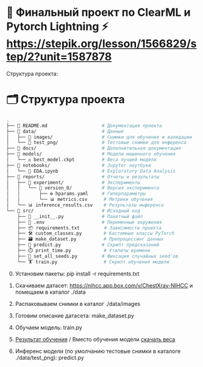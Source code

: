 # 🤖 Финальный проект по ClearML и Pytorch Lightning ⚡ https://stepik.org/lesson/1566829/step/2?unit=1587878

Структура проекта:  
# 🗂️ Структура проекта

```bash
.
├── 📄 README.md                    # Документация проекта
├── 📁 data/                        # Данные
│   ├── 📁 images/                  # Снимки для обучения и валидации
│   └── 📁 test_png/                # Тестовые снимки для инференса
├── 📁 docs/                        # Дополнительная документация
├── 📁 models/                      # Модели машинного обучения
│   └── ⚖️ best_model.ckpt          # Веса лучшей модели
├── 📁 notebooks/                   # Jupyter ноутбуки
│   └── 🔬 EDA.ipynb                # Exploratory Data Analysis
├── 📁 reports/                     # Отчеты и результаты
│   ├── 📁 experiment/              # Эксперименты
│   │   └── 📁 version_0/           # Версия эксперимента
│   │       ├── ⚙️ hparams.yaml     # Гиперпараметры
│   │       └── 📊 metrics.csv      # Метрики обучения
│   └── 📊 inference_results.csv    # Результаты инференса
└── 📁 src/                         # Исходный код
    ├── 🐍 __init__.py              # Пакетный файл
    ├── 🔐 .env                     # Переменные окружения
    ├── 📦 requirements.txt         # Зависимости проекта
    ├── 🛠️ custom_classes.py        # Кастомные классы PyTorch
    ├── 🗃️ make_dataset.py          # Препроцессинг данных
    ├── 🔮 predict.py               # Скрипт предсказаний
    ├── ⏱️ print_time.py            # Утилиты времени
    ├── 🎲 set_all_seeds.py         # Фиксация случайных seed'ов
    └── 🏋️ train.py                 # Скрипт обучения модели
``` 
 
0. Установим пакеты: pip install -r requirements.txt

1. Скачиваем датасет: https://nihcc.app.box.com/v/ChestXray-NIHCC и помещаем в каталог ./data 

2. Распаковываем снимки в каталог ./data/images
  
3. Готовим описание датасета: make_dataset.py

4. Обучаем модель: train.py 

5. [Результат обучения](https://app.clear.ml/projects/b5cfcf2792744731b06ee7aa3a3b1e65/experiments/8f3c61ba79614614ad93e57f01842d8b/output/execution) / Вместо обучения модели [скачать веса](https://www.kaggle.com/models/saspav/finetuned-model-itsomkvit-xray-v1)

6. Инференс модели (по умолчанию тестовые снимки в каталоге ./data/test_png): predict.py
